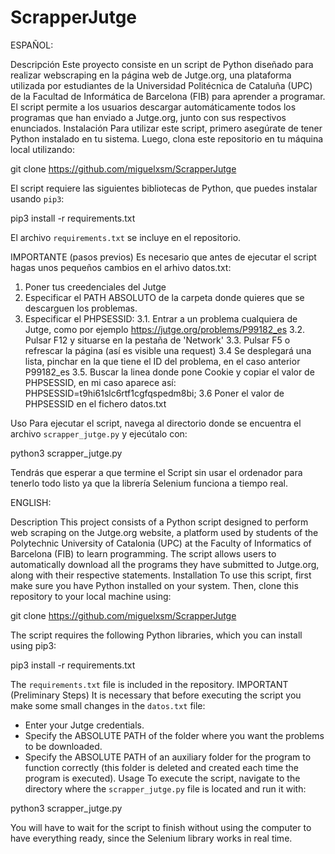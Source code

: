 # ScrapperJutge
ESPAÑOL:

Descripción
Este proyecto consiste en un script de Python diseñado para realizar webscraping en la página web de Jutge.org, una plataforma utilizada por estudiantes de la Universidad Politécnica de Cataluña (UPC) de la Facultad de Informática de Barcelona (FIB) para aprender a programar. El script permite a los usuarios descargar automáticamente todos los programas que han enviado a Jutge.org, junto con sus respectivos enunciados.
Instalación
Para utilizar este script, primero asegúrate de tener Python instalado en tu sistema. Luego, clona este repositorio en tu máquina local utilizando:

git clone https://github.com/miguelxsm/ScrapperJutge

El script requiere las siguientes bibliotecas de Python, que puedes instalar usando `pip3`:

pip3 install -r requirements.txt

El archivo `requirements.txt` se incluye en el repositorio.

IMPORTANTE (pasos previos)
Es necesario que antes de ejecutar el script hagas unos pequeños cambios en el arhivo datos.txt:
1. Poner tus creedenciales del Jutge
2. Especificar el PATH ABSOLUTO de la carpeta donde quieres que se descarguen los problemas.
3. Especificar el PHPSESSID:
3.1. Entrar a un problema cualquiera de Jutge, como por ejemplo https://jutge.org/problems/P99182_es
3.2. Pulsar F12 y situarse en la pestaña de 'Network'
3.3. Pulsar F5 o refrescar la página (así es visible una request)
3.4 Se desplegará una lista, pinchar en la que tiene el ID del problema, en el caso anterior P99182_es
3.5. Buscar la linea donde pone Cookie y copiar el valor de PHPSESSID, en mi caso aparece así: PHPSESSID=t9hi61slc6rtf1cgfqspedm8bi;
3.6 Poner el valor de PHPSESSID en el fichero datos.txt

Uso
Para ejecutar el script, navega al directorio donde se encuentra el archivo `scrapper_jutge.py` y ejecútalo con:

python3 scrapper_jutge.py

Tendrás que esperar a que termine el Script sin usar el ordenador para tenerlo todo listo ya que la librería Selenium funciona a tiempo real.

ENGLISH:

Description
This project consists of a Python script designed to perform web scraping on the Jutge.org website, a platform used by students of the Polytechnic University of Catalonia (UPC) at the Faculty of Informatics of Barcelona (FIB) to learn programming. The script allows users to automatically download all the programs they have submitted to Jutge.org, along with their respective statements.
Installation
To use this script, first make sure you have Python installed on your system. Then, clone this repository to your local machine using:

git clone https://github.com/miguelxsm/ScrapperJutge

The script requires the following Python libraries, which you can install using pip3:

pip3 install -r requirements.txt

The `requirements.txt` file is included in the repository.
IMPORTANT (Preliminary Steps)
It is necessary that before executing the script you make some small changes in the `datos.txt` file:

- Enter your Jutge credentials.
- Specify the ABSOLUTE PATH of the folder where you want the problems to be downloaded.
- Specify the ABSOLUTE PATH of an auxiliary folder for the program to function correctly (this folder is deleted and created each time the program is executed).
Usage
To execute the script, navigate to the directory where the `scrapper_jutge.py` file is located and run it with:

python3 scrapper_jutge.py

You will have to wait for the script to finish without using the computer to have everything ready, since the Selenium library works in real time.

